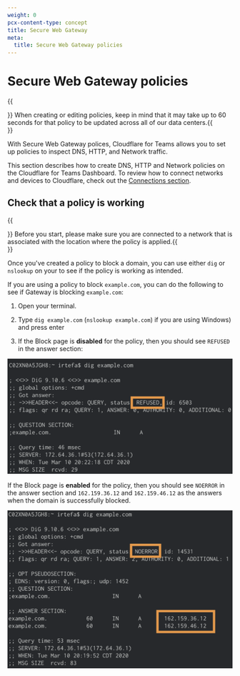 ```yaml
---
weight: 0
pcx-content-type: concept
title: Secure Web Gateway
meta:
  title: Secure Web Gateway policies
---
```


# Secure Web Gateway policies

{{<Aside>}}  When creating or editing policies, keep in mind that it may take up to 60 seconds for that policy
to be updated across all of our data centers.{{</Aside>}}

With Secure Web Gateway polices, Cloudflare for Teams allows you to set up policies to inspect DNS, HTTP, and Network traffic.

This section describes how to create DNS, HTTP and Network policies on the Cloudflare for Teams Dashboard. To review how to connect networks and devices to Cloudflare, check out the [Connections section](/cloudflare-one/connections/).

<DirectoryListing path="/policies/filtering" />

## Check that a policy is working

{{<Aside>}}  Before you start, please make sure you are connected to a network that is associated with the
location where the policy is applied.{{</Aside>}}

Once you've created a policy to block a domain, you can use either `dig` or `nslookup` on your to see if the policy is working as intended.

If you are using a policy to block `example.com`, you can do the following to see if Gateway is blocking `example.com`:

1.  Open your terminal.

2.  Type `dig example.com` (`nslookup example.com`) if you are using Windows) and press enter

3.  If the Block page is **disabled** for the policy, then you should see `REFUSED` in the answer section:

![Blocked when block page disabled](../../static/documentation/faq/blocked-disabled.png)

If the Block page is **enabled** for the policy, then you should see `NOERROR` in the answer section and `162.159.36.12` and `162.159.46.12` as the answers when the domain is successfully blocked.

![Blocked when block page enabled](../../static/documentation/faq/blocked-enabled.png)
